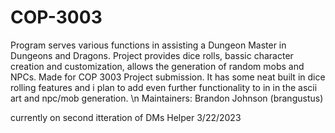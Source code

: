 # COP-3003
Program serves various functions in assisting a Dungeon Master in Dungeons and Dragons.
Project provides dice rolls, bassic character creation and customization, allows the generation of random mobs and NPCs.
Made for COP 3003 Project submission.
It has some neat built in dice rolling features and i plan to add even further functionality to in in the ascii art and npc/mob generation.
\n 
Maintainers:
  Brandon Johnson (brangustus)

currently on second itteration of DMs Helper
3/22/2023
